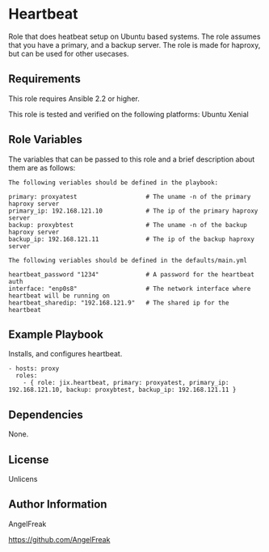 Heartbeat
=========

Role that does heatbeat setup on Ubuntu based systems.
The role assumes that you have a primary, and a backup server.
The role is made for haproxy, but can be used for other usecases.

Requirements
------------

This role requires Ansible 2.2 or higher.

This role is tested and verified on the following platforms:
Ubuntu Xenial

Role Variables
--------------
The variables that can be passed to this role and a brief description about them are as follows:

    The following veriables should be defined in the playbook:

    primary: proxyatest                   # The uname -n of the primary haproxy server
    primary_ip: 192.168.121.10            # The ip of the primary haproxy server
    backup: proxybtest                    # The uname -n of the backup haproxy server
    backup_ip: 192.168.121.11             # The ip of the backup haproxy server

    The following veriables should be defined in the defaults/main.yml

    heartbeat_password "1234"             # A password for the heartbeat auth
    interface: "enp0s8"                   # The network interface where heartbeat will be running on
    heartbeat_sharedip: "192.168.121.9"   # The shared ip for the heartbeat

Example Playbook
----------------

Installs, and configures heartbeat.

    - hosts: proxy
      roles:
        - { role: jix.heartbeat, primary: proxyatest, primary_ip: 192.168.121.10, backup: proxybtest, backup_ip: 192.168.121.11 }

Dependencies
------------

None.

License
-------

Unlicens

Author Information
------------------
AngelFreak

https://github.com/AngelFreak
